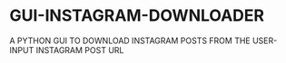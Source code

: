 # GUI-INSTAGRAM-DOWNLOADER
A PYTHON GUI TO DOWNLOAD INSTAGRAM POSTS FROM THE USER-INPUT INSTAGRAM POST URL
